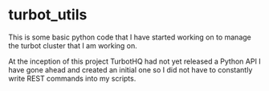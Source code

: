 # turbot_utils

This is some basic python code that I have started working on to manage the turbot cluster that I am working on.

At the inception of this project TurbotHQ had not yet released a Python API I have gone ahead and created an initial one so I did not have to constantly write REST commands into my scripts.
